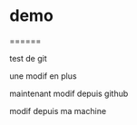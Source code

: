 # demo
======

test de git

une modif en plus

maintenant modif depuis github

modif depuis ma machine
